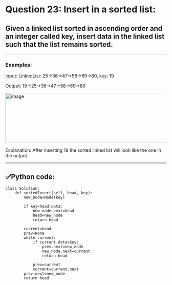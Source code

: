# Question 23: Insert in a sorted list:

## Given a linked list sorted in ascending order and an integer called key, insert data in the linked list such that the list remains sorted.

---
### Examples:
Input: LinkedList: 25->36->47->58->69->80, key: 19

Output: 19->25->36->47->58->69->80

 <img width="542" height="156" alt="image" src="https://github.com/user-attachments/assets/b6c596b2-e777-44c7-9515-2a59a49fc256" />

Explanation: After inserting 19 the sorted linked list will look like the one in the output.

---
## ✅Python code:

```
class Solution:
    def sortedInsert(self, head, key):
        new_node=Node(key)
        
        if key<head.data:
            new_node.next=head
            head=new_node
            return head
            
        current=head
        prev=None
        while current:
            if current.data>key:
                prev.next=new_node
                new_node.next=current
                return head
                
            prev=current
            current=current.next
        prev.next=new_node
        return head
```
